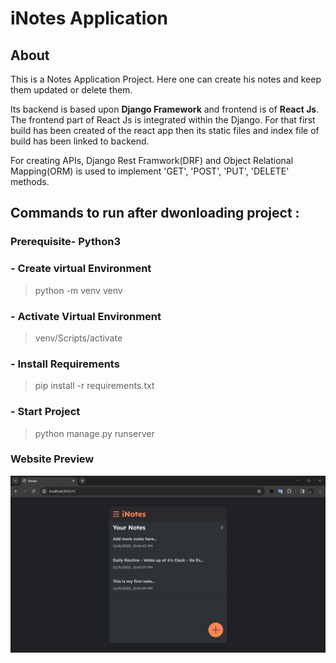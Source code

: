 # iNotes Application

## About
This is a Notes Application Project. Here one can create his notes and keep them updated or delete them. 

Its backend is based upon **Django Framework** and frontend is of **React Js**. The frontend part of React Js is integrated within the Django. For that first build has been created of the react app then its static files and index file of build has been linked to backend.

For creating APIs, Django Rest Framwork(DRF) and Object Relational Mapping(ORM) is used to implement 'GET', 'POST', 'PUT', 'DELETE' methods.

## Commands to run after dwonloading project :

### Prerequisite- Python3 

### - Create virtual Environment
> python -m venv venv

### - Activate Virtual Environment
> venv/Scripts/activate

### - Install Requirements
> pip install -r requirements.txt

### - Start Project
> python manage.py runserver



### Website Preview

![plot](./website_preview.png)
